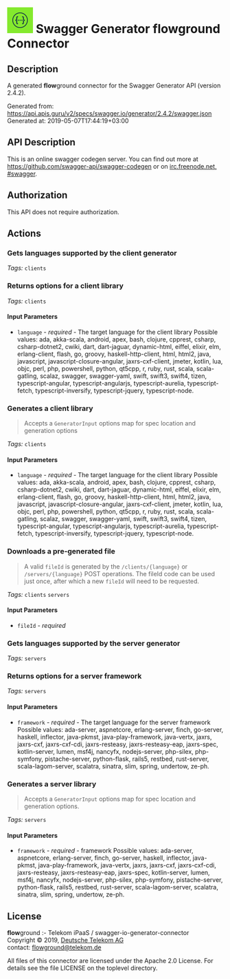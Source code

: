 # ![LOGO](logo.png) Swagger Generator **flow**ground Connector

## Description

A generated **flow**ground connector for the Swagger Generator API (version 2.4.2).

Generated from: https://api.apis.guru/v2/specs/swagger.io/generator/2.4.2/swagger.json<br/>
Generated at: 2019-05-07T17:44:19+03:00

## API Description

This is an online swagger codegen server.  You can find out more at https://github.com/swagger-api/swagger-codegen or on [irc.freenode.net, #swagger](http://swagger.io/irc/).

## Authorization

This API does not require authorization.

## Actions

### Gets languages supported by the client generator

*Tags:* `clients`

### Returns options for a client library

*Tags:* `clients`

#### Input Parameters
* `language` - _required_ - The target language for the client library
    Possible values: ada, akka-scala, android, apex, bash, clojure, cpprest, csharp, csharp-dotnet2, cwiki, dart, dart-jaguar, dynamic-html, eiffel, elixir, elm, erlang-client, flash, go, groovy, haskell-http-client, html, html2, java, javascript, javascript-closure-angular, jaxrs-cxf-client, jmeter, kotlin, lua, objc, perl, php, powershell, python, qt5cpp, r, ruby, rust, scala, scala-gatling, scalaz, swagger, swagger-yaml, swift, swift3, swift4, tizen, typescript-angular, typescript-angularjs, typescript-aurelia, typescript-fetch, typescript-inversify, typescript-jquery, typescript-node.

### Generates a client library

> Accepts a `GeneratorInput` options map for spec location and generation options

*Tags:* `clients`

#### Input Parameters
* `language` - _required_ - The target language for the client library
    Possible values: ada, akka-scala, android, apex, bash, clojure, cpprest, csharp, csharp-dotnet2, cwiki, dart, dart-jaguar, dynamic-html, eiffel, elixir, elm, erlang-client, flash, go, groovy, haskell-http-client, html, html2, java, javascript, javascript-closure-angular, jaxrs-cxf-client, jmeter, kotlin, lua, objc, perl, php, powershell, python, qt5cpp, r, ruby, rust, scala, scala-gatling, scalaz, swagger, swagger-yaml, swift, swift3, swift4, tizen, typescript-angular, typescript-angularjs, typescript-aurelia, typescript-fetch, typescript-inversify, typescript-jquery, typescript-node.

### Downloads a pre-generated file

> A valid `fileId` is generated by the `/clients/{language}` or `/servers/{language}` POST operations.  The fileId code can be used just once, after which a new `fileId` will need to be requested.

*Tags:* `clients` `servers`

#### Input Parameters
* `fileId` - _required_

### Gets languages supported by the server generator

*Tags:* `servers`

### Returns options for a server framework

*Tags:* `servers`

#### Input Parameters
* `framework` - _required_ - The target language for the server framework
    Possible values: ada-server, aspnetcore, erlang-server, finch, go-server, haskell, inflector, java-pkmst, java-play-framework, java-vertx, jaxrs, jaxrs-cxf, jaxrs-cxf-cdi, jaxrs-resteasy, jaxrs-resteasy-eap, jaxrs-spec, kotlin-server, lumen, msf4j, nancyfx, nodejs-server, php-silex, php-symfony, pistache-server, python-flask, rails5, restbed, rust-server, scala-lagom-server, scalatra, sinatra, slim, spring, undertow, ze-ph.

### Generates a server library

> Accepts a `GeneratorInput` options map for spec location and generation options.

*Tags:* `servers`

#### Input Parameters
* `framework` - _required_ - framework
    Possible values: ada-server, aspnetcore, erlang-server, finch, go-server, haskell, inflector, java-pkmst, java-play-framework, java-vertx, jaxrs, jaxrs-cxf, jaxrs-cxf-cdi, jaxrs-resteasy, jaxrs-resteasy-eap, jaxrs-spec, kotlin-server, lumen, msf4j, nancyfx, nodejs-server, php-silex, php-symfony, pistache-server, python-flask, rails5, restbed, rust-server, scala-lagom-server, scalatra, sinatra, slim, spring, undertow, ze-ph.

## License

**flow**ground :- Telekom iPaaS / swagger-io-generator-connector<br/>
Copyright © 2019, [Deutsche Telekom AG](https://www.telekom.de)<br/>
contact: flowground@telekom.de

All files of this connector are licensed under the Apache 2.0 License. For details
see the file LICENSE on the toplevel directory.

